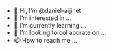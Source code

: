 - 👋 Hi, I’m @daniel-aijinet
- 👀 I’m interested in ...
- 🌱 I’m currently learning ...
- 💞️ I’m looking to collaborate on ...
- 📫 How to reach me ...

<!---
daniel-aijinet/daniel-aijinet is a ✨ special ✨ repository because its `README.md` (this file) appears on your GitHub profile.
You can click the Preview link to take a look at your changes.
--->
